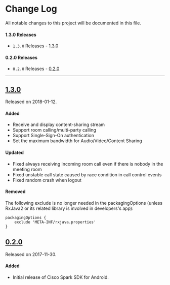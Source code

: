 # Change Log
All notable changes to this project will be documented in this file.

#### 1.3.0 Releases
- `1.3.0` Releases - [1.3.0](#130)

#### 0.2.0 Releases

- `0.2.0` Releases - [0.2.0](#020)

---
## [1.3.0](https://github.com/ciscospark/spark-android-sdk/releases/tag/1.3.0)
Released on 2018-01-12.

#### Added
- Receive and display content-sharing stream
- Support room calling/multi-party calling
- Support Single-Sign-On authentication
- Set the maximum bandwidth for Audio/Video/Content Sharing

#### Updated
- Fixed always receiving incoming room call even if there is nobody in the meeting room
- Fixed unstable call state caused by race condition in call control events
- Fixed random crash when logout

#### Removed
The following exclude is no longer needed in the packagingOptions (unless RxJava2 or its related library is involved in developers's app):

    packagingOptions {
        exclude 'META-INF/rxjava.properties'
    }

## [0.2.0](https://github.com/ciscospark/spark-android-sdk/releases/tag/0.2.0)
Released on 2017-11-30.

#### Added
- Initial release of Cisco Spark SDK for Android.

